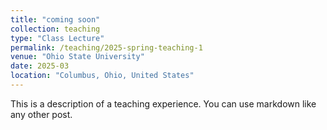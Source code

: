 ```yaml
---
title: "coming soon"
collection: teaching
type: "Class Lecture"
permalink: /teaching/2025-spring-teaching-1
venue: "Ohio State University"
date: 2025-03
location: "Columbus, Ohio, United States"
---
```


This is a description of a teaching experience. You can use markdown like any other post.
